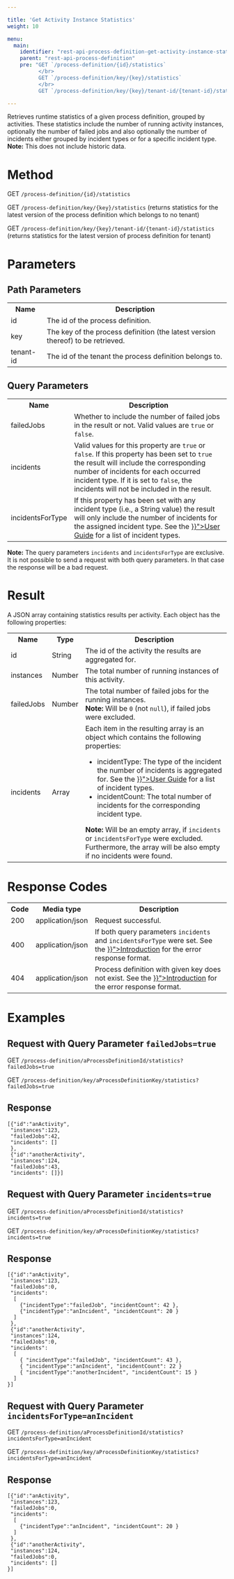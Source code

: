 ```yaml
---

title: 'Get Activity Instance Statistics'
weight: 10

menu:
  main:
    identifier: "rest-api-process-definition-get-activity-instance-statistics"
    parent: "rest-api-process-definition"
    pre: "GET `/process-definition/{id}/statistics`
          </br>
          GET `/process-definition/key/{key}/statistics`
          </br>
          GET `/process-definition/key/{key}/tenant-id/{tenant-id}/statistics`"

---
```



Retrieves runtime statistics of a given process definition, grouped by activities.
These statistics include the number of running activity instances, optionally the number of failed jobs and also optionally the number of incidents either grouped by incident types or for a specific incident type.<br/>
__Note:__ This does not include historic data.


# Method

GET `/process-definition/{id}/statistics`

GET `/process-definition/key/{key}/statistics` (returns statistics for the latest version of the process definition which belongs to no tenant)

GET `/process-definition/key/{key}/tenant-id/{tenant-id}/statistics` (returns statistics for the latest version of process definition for tenant)

# Parameters

## Path Parameters

<table class="table table-striped">
  <tr>
    <th>Name</th>
    <th>Description</th>
  </tr>
  <tr>
    <td>id</td>
    <td>The id of the process definition.</td>
  </tr>
  <tr>
    <td>key</td>
    <td>The key of the process definition (the latest version thereof) to be retrieved.</td>
  </tr>
  <tr>
    <td>tenant-id</td>
    <td>The id of the tenant the process definition belongs to.</td>
  </tr>
</table>


## Query Parameters

<table class="table table-striped">
  <tr>
    <th>Name</th>
    <th>Description</th>
  </tr>
  <tr>
    <td>failedJobs</td>
    <td>Whether to include the number of failed jobs in the result or not. Valid values are <code>true</code> or <code>false</code>.</td>
  </tr>
  <tr>
    <td>incidents</td>
    <td>Valid values for this property are <code>true</code> or <code>false</code>. If this property has been set to <code>true</code> the result will include the corresponding number of incidents for each occurred incident type. If it is set to <code>false</code>, the incidents will not be included in the result.</td>
  </tr>
  <tr>
    <td>incidentsForType</td>
    <td>If this property has been set with any incident type (i.e., a String value) the result will only include the number of incidents for the assigned incident type. See the <a href="../../user-guide/process-engine/incidents.md#incident-types" >}}">User Guide</a> for a list of incident types.</td>
  </tr>
</table>

__Note:__ The query parameters `incidents` and `incidentsForType` are exclusive. It is not possible to send a request with both query parameters. In that case the response will be a bad request.

# Result

A JSON array containing statistics results per activity.
Each object has the following properties:

<table class="table table-striped">
  <tr>
    <th>Name</th>
    <th>Type</th>
    <th>Description</th>
  </tr>
  <tr>
    <td>id</td>
    <td>String</td>
    <td>The id of the activity the results are aggregated for.</td>
  </tr>
  <tr>
    <td>instances</td>
    <td>Number</td>
    <td>The total number of running instances of this activity.</td>
  </tr>
  <tr>
    <td>failedJobs</td>
    <td>Number</td>
    <td>The total number of failed jobs for the running instances.<br/>
    <strong>Note:</strong> Will be <code>0</code> (not <code>null</code>), if failed jobs were excluded.</td>
  </tr>
  <tr>
    <td>incidents</td>
    <td>Array</td>
    <td>Each item in the resulting array is an object which contains the following properties:
        <ul>
          <li>incidentType: The type of the incident the number of incidents is aggregated for. See the <a href="../../user-guide/process-engine/incidents.md#incident-types" >}}">User Guide</a> for a list of incident types.</li>
          <li>incidentCount: The total number of incidents for the corresponding incident type.</li>
        </ul>
        <strong>Note:</strong> Will be an empty array, if <code>incidents</code> or <code>incidentsForType</code> were excluded. Furthermore, the array will be also empty if no incidents were found.
    </td>
  </tr>
</table>


# Response Codes

<table class="table table-striped">
  <tr>
    <th>Code</th>
    <th>Media type</th>
    <th>Description</th>
  </tr>
  <tr>
    <td>200</td>
    <td>application/json</td>
    <td>Request successful.</td>
  </tr>
  <tr>
    <td>400</td>
    <td>application/json</td>
    <td>If both query parameters <code>incidents</code> and <code>incidentsForType</code> were set. See the <a href="../../reference/rest/overview/_index.md#error-handling" >}}">Introduction</a> for the error response format.</td>
  </tr>
  <tr>
    <td>404</td>
    <td>application/json</td>
    <td>Process definition with given key does not exist. See the <a href="../../reference/rest/overview/_index.md#error-handling" >}}">Introduction</a> for the error response format.</td>
  </tr>
</table>


# Examples

## Request with Query Parameter `failedJobs=true`

<!-- TODO: Insert a 'real' example -->
GET `/process-definition/aProcessDefinitionId/statistics?failedJobs=true`

GET `/process-definition/key/aProcessDefinitionKey/statistics?failedJobs=true`

## Response

    [{"id":"anActivity",
     "instances":123,
     "failedJobs":42,
     "incidents": []
     },
     {"id":"anotherActivity",
     "instances":124,
     "failedJobs":43,
     "incidents": []}]

## Request with Query Parameter `incidents=true`

<!-- TODO: Insert a 'real' example -->
GET `/process-definition/aProcessDefinitionId/statistics?incidents=true`

GET `/process-definition/key/aProcessDefinitionKey/statistics?incidents=true`

## Response

    [{"id":"anActivity",
     "instances":123,
     "failedJobs":0,
     "incidents":
      [
        {"incidentType":"failedJob", "incidentCount": 42 },
        {"incidentType":"anIncident", "incidentCount": 20 }
      ]
     },
     {"id":"anotherActivity",
     "instances":124,
     "failedJobs":0,
     "incidents":
      [
        { "incidentType":"failedJob", "incidentCount": 43 },
        { "incidentType":"anIncident", "incidentCount": 22 }
        { "incidentType":"anotherIncident", "incidentCount": 15 }
      ]
    }]

## Request with Query Parameter `incidentsForType=anIncident`

<!-- TODO: Insert a 'real' example -->
GET `/process-definition/aProcessDefinitionId/statistics?incidentsForType=anIncident`

GET `/process-definition/key/aProcessDefinitionKey/statistics?incidentsForType=anIncident`

## Response

    [{"id":"anActivity",
     "instances":123,
     "failedJobs":0,
     "incidents":
      [
        {"incidentType":"anIncident", "incidentCount": 20 }
      ]
     },
     {"id":"anotherActivity",
     "instances":124,
     "failedJobs":0,
     "incidents": []
    }]

